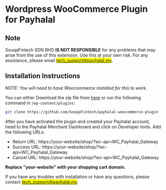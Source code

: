 # Wordpress WooCommerce Plugin for Payhalal

## Note

SouqaFintech SDN BHD **IS NOT RESPONSIBLE** for any problems that may arise from the use of this extension. Use this at your own risk. For any assistance, please email <mark>tech_support@payhalal.my</mark>.

## Installation Instructions

*NOTE: You will need to have Woocommerce installed for this to work.*

You can either Download the zip file from [here](https://github.com/SouqaFintech/woocommerce-plugin) or run the following command in `/wp-content/plugins`:

```bash
git clone https://github.com/SouqaFintech/payhalal-woocommerce-plugin
```

After you have activated the plugin and created your Payhalal account, head to the Payhalal Merchant Dashboard and click on Developer tools. Add the following URLs:

- Return URL: https://your-website/shop/?wc-api=WC_Payhalal_Gateway
- Success URL: https://your-website/shop/?wc-api=WC_Payhalal_Gateway
- Cancel URL: https://your-website/shop/?wc-api=WC_Payhalal_Gateway

**Replace "your-website" with your shopping cart domain.**

If you have any troubles with installation or have any questions, please contact <mark>tech_support@payhalal.my</mark>.
